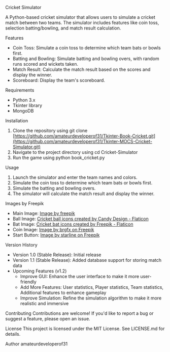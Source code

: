 Cricket Simulator

A Python-based cricket simulator that allows users to simulate a cricket match between two teams. The simulator includes features like coin toss, selection batting/bowling, and match result calculation.

Features
- Coin Toss: Simulate a coin toss to determine which team bats or bowls first.
- Batting and Bowling: Simulate batting and bowling overs, with random runs scored and wickets taken.
- Match Result: Calculate the match result based on the scores and display the winner.
- Scoreboard: Display the team's scoreboard.

Requirements
- Python 3.x
- Tkinter library
- MongoDB

Installation
1. Clone the repository using git clone [https://github.com/amateurdeveloperof31/Tkinter-Book-Cricket.git](https://github.com/amateurdeveloperof31/Tkinter-MOCS-Cricket-Simulator.git)
2. Navigate to the project directory using cd Cricket-Simulator
3. Run the game using python book_cricket.py

Usage
1. Launch the simulator and enter the team names and colors.
2. Simulate the coin toss to determine which team bats or bowls first.
3. Simulate the batting and bowling overs.
4. The simulator will calculate the match result and display the winner.

Images by Freepik
- Main Image: <a href="https://www.freepik.com/free-vector/ipl-cricket-illustration-hand-drawn-style_20913083.htm#fromView=search&page=1&position=34&uuid=baaf010a-ce3a-4f99-8bbb-e9b5bab90bb3&query=cricket">Image by freepik</a>
- Ball Image: <a href="https://www.flaticon.com/free-icon/cricket-ball_12338815?term=cricket+bat&page=1&position=22&origin=search&related_id=12338815" title="cricket ball icons">Cricket ball icons created by Candy Design - Flaticon</a>
- Bat Image: <a href="https://www.flaticon.com/free-icon/cricket-bat_6275116?term=cricket+bat&page=1&position=37&origin=search&related_id=6275116" title="cricket ball icons">Cricket bat icons created by Freepik - Flaticon</a>
- Coin Image: <a href="https://www.freepik.com/free-vector/golden-cryptocurrency-coin-vector-illustration_414135258.htm#fromView=search&page=1&position=0&uuid=fcf5543c-f872-4324-8dd1-279c4fab4437&query=coin+head">Image by brgfx on Freepik</a>
- Start Button: <a href="https://www.freepik.com/free-vector/collection-watercolor-rough-texture-background-with-brush-stroke-effect_381370440.htm#fromView=search&page=6&position=20&uuid=f0a27397-8c8b-4336-84b5-64998a7430b6&query=splash">Image by starline on Freepik</a>

Version History
- Version 1.0 (Stable Release): Initial release
- Version 1.1 (Stable Release): Added database support for storing match data
- Upcoming Features (v1.2)
  - Improve GUI: Enhance the user interface to make it more user-friendly
  - Add More Features: User statistics, Player statistics, Team statistics, Additional features to enhance gameplay
  - Improve Simulation: Refine the simulation algorithm to make it more realistic and immersive


Contributing
Contributions are welcome! If you'd like to report a bug or suggest a feature, please open an issue.

License
This project is licensed under the MIT License. See LICENSE.md for details.

Author
amateurdeveloperof31
